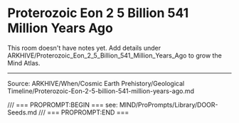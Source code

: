 # Proterozoic Eon 2 5 Billion 541 Million Years Ago

This room doesn't have notes yet. Add details under ARKHIVE/Proterozoic_Eon_2_5_Billion_541_Million_Years_Ago to grow the Mind Atlas.

---
Source: ARKHIVE/When/Cosmic Earth Prehistory/Geological Timeline/Proterozoic-Eon-2-5-billion-541-million-years-ago.md

/// === PROPROMPT:BEGIN ===
see: MIND/ProPrompts/Library/DOOR-Seeds.md
/// === PROPROMPT:END ===
